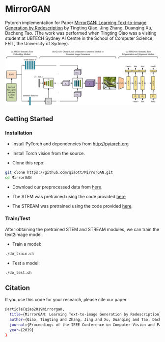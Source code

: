 # MirrorGAN

Pytorch implementation for Paper [MirrorGAN: Learning Text-to-image Generation by Redescription](https://arxiv.org/abs/1903.05854) by Tingting Qiao, Jing Zhang, Duanqing Xu, Dacheng Tao. (The work was performed when Tingting Qiao was a visiting student at UBTECH Sydney AI Centre in the School of Computer Science, FEIT, the University of Sydney).

![image](images/framework.jpg)

## Getting Started
### Installation

- Install PyTorch and dependencies from http://pytorch.org
- Install Torch vision from the source.

- Clone this repo:
```bash
git clone https://github.com/qiaott/MirrorGAN.git
cd MirrorGAN
```
- Download our preprocessed data from [here](https://drive.google.com/file/d/1CuW5ognTSkNbyx9TWoUFrgwqxZNk1cl0/view?usp=sharing).

- The STEM was pretrained using the code provided [here](https://github.com/taoxugit/AttnGAN)

- The STREAM was pretrained using the code provided [here](https://github.com/yunjey/pytorch-tutorial/tree/master/tutorials/03-advanced/image_captioning).

### Train/Test

After obtaining the pretrained STEM and STREAM modules, we can train the text2image model.
- Train a model:
```bash
./do_train.sh
```
- Test a model:
```bash
./do_test.sh
```

## Citation
If you use this code for your research, please cite our paper.

```bash
@article{qiao2019mirrorgan,
  title={MirrorGAN: Learning Text-to-image Generation by Redescription},
  author={Qiao, Tingting and Zhang, Jing and Xu, Duanqing and Tao, Dacheng},
  journal={Proceedings of the IEEE Conference on Computer Vision and Pattern Recognition},
  year={2019}
}
```